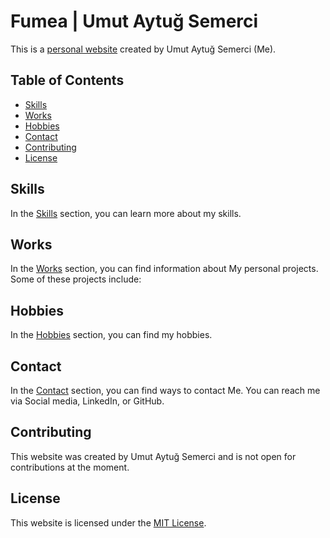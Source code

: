 # Fumea | Umut Aytuğ Semerci

This is a [personal website](https://www.uaytug.dev/) created by Umut Aytuğ Semerci (Me).

## Table of Contents

- [Skills](#skills)
- [Works](#works)
- [Hobbies](#hobbies)
- [Contact](#contact)
- [Contributing](#contributing)
- [License](#license)

## Skills

In the [Skills](https://www.uaytug.dev/#skills) section, you can learn more about my skills.

## Works

In the [Works](https://www.uaytug.dev/#works) section, you can find information about My personal projects. Some of these projects include:

## Hobbies

In the [Hobbies](https://www.uaytug.dev/#hobbies) section, you can find my hobbies.

## Contact

In the [Contact](https://www.uaytug.dev/#contact) section, you can find ways to contact Me. You can reach me via Social media, LinkedIn, or GitHub.

## Contributing

This website was created by Umut Aytuğ Semerci and is not open for contributions at the moment.

## License

This website is licensed under the [MIT License](https://github.com/uaytug/links/blob/main/LICENSE).
